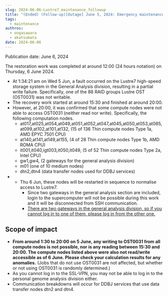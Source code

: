 ```yaml
---
slug: 2024-06-06-Lustre7_maintenance_followup
title: "(Ended) (Follow-up)[Outage] June 5, 2024: Emergency maintenance of Lustre7"
tags:
  - maintenance
authros:
  - oogasawara
  - akatsumata
date: 2024-06-06
---
```


Publication date: June 6, 2024

The restoration work was completed at around 12:00 (24 hours notation) on Thursday, 6 June 2024.

- At 1:34:21 am on Wed 5 Jun, a fault occurred on the Lustre7 high-speed storage system in the General Analysis division, resulting in a partial write failure. Specifically, one of the 88 RAID groups Lustre OST (OST0031) was not writable.
- The recovery work started at around 15:30 and finished at around 20:00.
- However, at 20:00, it was confirmed that some compute nodes were not able to access OST0031 (neither read nor write). Specifically, the following computation nodes.
    - at017,at025,at054,at049,at051,at052,at047,at045,at050,at053,at085,at099,at102,at101,at132, (15 of 136 Thin compute nodes Type 1a, AMD EPYC 7501 CPU)
    - at140,at141,at149,at155, (4 of 28 Thin compute nodes Type 1b, AMD ROMA CPU)
    - it001,it040,igt003,it050,it049, (5 of 52 Thin compute nodes Type 2a, Intel CPU)
    - gw1,gw4, (2 gateways for the general analysis division)
    - m01 (one of 10 medium nodes)
    - dtn2,dtn4 (data transfer nodes used for DDBJ services)
- - Thu 6 Jun, these nodes will be restarted in sequence to normalise access to Lustre7.
    - Since two gateways in the general analysis section are included, login to the supercomputer will not be possible during this work and it will be disconnected from SSH communication.
    - [There are two gateways in the general analysis division, so if you cannot log in to one of them, please log in from the other one.](/general_analysis_division/ga_login#two-gateways)


## Scope of impact
- **From around 1:30 to 20:00 on 5 June, any writing to OST0031 from all compute nodes is not possible, nor is any reading between 15:30 and 20:00. The compute nodes listed above were also not read/write accessible as of 6 June. Please check your calculation results for any anomalies.** (Jobs that do not use OST0031 are not affected, but whether or not using OST0031 is randomly determined.) 
- As you cannot log in to the SSL-VPN, you may not be able to log in to the personal genome analysis division either.
- Communication breakdowns will occur for DDBJ services that use data transfer nodes dtn2 and dtn4.
